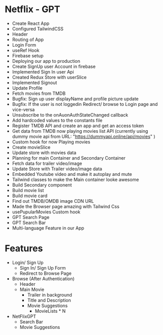 # Netflix - GPT

- Create React App
- Configured TailwindCSS
- Header
- Routing of App
- Login Form
- useRef Hook
- Firebase setup
- Deploying our app to production
- Create SignUp user Account in firebase
- Implemented Sign In user Api
- Created Redux Store with userSlice
- Implemented Signout
- Update Profile
- Fetch movies from TMDB
- Bugfix: Sign up user displayName and profile picture update
- Bugfix: If the user is not loggedin Redirect/ browse to Login page and vice-versa
- Unsubscribe to the onAuonAuthStateChanged callback
- Add hardcoded values to the constants file
- Register TMDB API and create an app and get an access token
- Get data from TMDB now playing movies list API (currently using dummy movie api from URL: "https://dummyapi.online/api/movies" )
- Custom hook for now Playing movies
- Create movieSlice
- Update store with movies data
- Planning for main Container and Secondary Container
- Fetch data for trailer video/image
- Update Store with Trailer video/image data
- Embedded Youtube video and make it autoplay and mute
- Tailwind classes to make the Main container looke awesome
- Build Secondary component
- Build movie list
- Build movie card
- Find out TMDB/OMDB image CDN URL
- Made the Browser page amazing with Tailwind Css
- usePupularMovies Custom hook
- GPT Search Page
- GPT Search Bar
- Multi-language Feature in our App

# Features

- Login/ Sign Up
  - Sign In/ Sign Up Form
  - Redirect to Browse Page
- Browse (After Authentication)
  - Header
  - Main Movie
    - Trailer in background
    - Title and Description
    - Movie Suggestions
      - MovieLists \* N
- NetFlixGPT
  - Search Bar
  - Movie Suggestions
